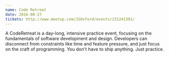```yaml
---
name: Code Retreat
date: 2016-08-27
tickets: http://www.meetup.com/JSOxford/events/231241391/
---
```


A CodeRetreat is a day-long, intensive practice event, focusing on the fundamentals of software development and design. Developers can disconnect from constraints like time and feature pressure, and just focus on the craft of programming. You don't have to ship anything. Just practice.
